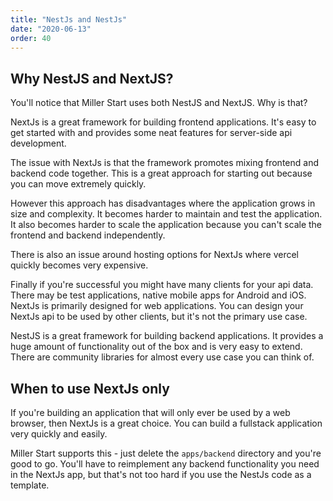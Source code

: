 ```yaml
---
title: "NestJs and NestJs"
date: "2020-06-13"
order: 40
---
```


## Why NestJS and NextJS?

You'll notice that Miller Start uses both NestJS and NextJS. Why is that?

NextJs is a great framework for building frontend applications. It's easy to get started with and provides some neat features for server-side api development.

The issue with NextJs is that the framework promotes mixing frontend and backend code together. This is a great approach for starting out because you can move extremely quickly.

However this approach has disadvantages where the application grows in size and complexity. It becomes harder to maintain and test the application. It also becomes harder to scale the application because you can't scale the frontend and backend independently.

There is also an issue around hosting options for NextJs where vercel quickly becomes very expensive.

Finally if you're successful you might have many clients for your api data. There may be test applications, native mobile apps for Android and iOS. NextJs is primarily designed for web applications. You can design your NextJs api to be used by other clients, but it's not the primary use case.

NestJS is a great framework for building backend applications. It provides a huge amount of functionality out of the box and is very easy to extend. There are community libraries for almost every use case you can think of.

## When to use NextJs only

If you're building an application that will only ever be used by a web browser, then NextJs is a great choice. You can build a fullstack application very quickly and easily.

Miller Start supports this - just delete the `apps/backend` directory and you're good to go. You'll have to reimplement any backend functionality you need in the NextJs app, but that's not too hard if you use the NestJs code as a template.
